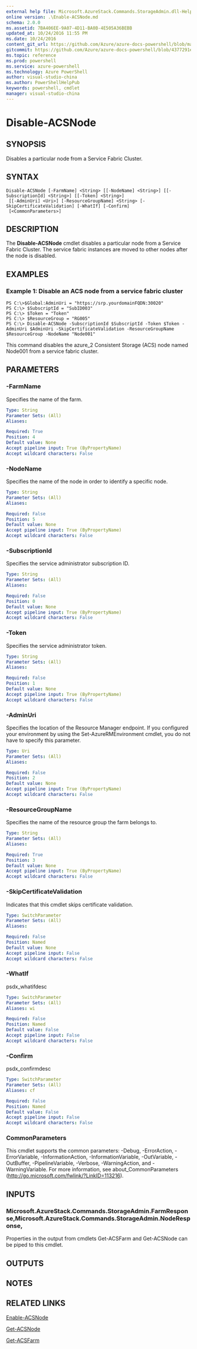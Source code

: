 ```yaml
---
external help file: Microsoft.AzureStack.Commands.StorageAdmin.dll-Help.xml
online version: .\Enable-ACSNode.md
schema: 2.0.0
ms.assetid: 7BA406EE-9A07-4D11-BA0B-4E505A36BEBB
updated_at: 10/24/2016 11:55 PM
ms.date: 10/24/2016
content_git_url: https://github.com/Azure/azure-docs-powershell/blob/master/azureps-cmdlets-docs/ResourceManager/AzureRM.AzureStackStorage/v0.9.8.1/Disable-ACSNode.md
gitcommit: https://github.com/Azure/azure-docs-powershell/blob/4377291ee360e58e2c1c5d644155daf6a0279055/azureps-cmdlets-docs/ResourceManager/AzureRM.AzureStackStorage/v0.9.8.1/Disable-ACSNode.md
ms.topic: reference
ms.prod: powershell
ms.service: azure-powershell
ms.technology: Azure PowerShell
author: visual-studio-china
ms.author: PowerShellHelpPub
keywords: powershell, cmdlet
manager: visual-studio-china
---
```


# Disable-ACSNode

## SYNOPSIS
Disables a particular node from a Service Fabric Cluster.

## SYNTAX

```
Disable-ACSNode [-FarmName] <String> [[-NodeName] <String>] [[-SubscriptionId] <String>] [[-Token] <String>]
 [[-AdminUri] <Uri>] [-ResourceGroupName] <String> [-SkipCertificateValidation] [-WhatIf] [-Confirm]
 [<CommonParameters>]
```

## DESCRIPTION
The **Disable-ACSNode** cmdlet disables a particular node from a Service Fabric Cluster.
The service fabric instances are moved to other nodes after the node is disabled.

## EXAMPLES

### Example 1: Disable an ACS node from a service fabric cluster
```
PS C:\>$Global:AdminUri = "https://srp.yourdomainFQDN:30020"
PS C:\> $SubscriptId = "SubID003"
PS C:\> $Token = "Token"
PS C:\> $ResourceGroup = "RG005"
PS C:\> Disable-ACSNode -SubscriptionId $SubscriptId -Token $Token -AdminUri $AdminUri -SkipCertificateValidation -ResourceGroupName $ResourceGroup -NodeName "Node001"
```

This command disables the azure_2 Consistent Storage (ACS) node named Node001 from a service fabric cluster.

## PARAMETERS

### -FarmName
Specifies the name of the farm.

```yaml
Type: String
Parameter Sets: (All)
Aliases: 

Required: True
Position: 4
Default value: None
Accept pipeline input: True (ByPropertyName)
Accept wildcard characters: False
```

### -NodeName
Specifies the name of the node in order to identify a specific node.

```yaml
Type: String
Parameter Sets: (All)
Aliases: 

Required: False
Position: 5
Default value: None
Accept pipeline input: True (ByPropertyName)
Accept wildcard characters: False
```

### -SubscriptionId
Specifies the service administrator subscription ID.

```yaml
Type: String
Parameter Sets: (All)
Aliases: 

Required: False
Position: 0
Default value: None
Accept pipeline input: True (ByPropertyName)
Accept wildcard characters: False
```

### -Token
Specifies the service administrator token.

```yaml
Type: String
Parameter Sets: (All)
Aliases: 

Required: False
Position: 1
Default value: None
Accept pipeline input: True (ByPropertyName)
Accept wildcard characters: False
```

### -AdminUri
Specifies the location of the Resource Manager endpoint.
If you configured your environment by using the Set-AzureRMEnvironment cmdlet, you do not have to specify this parameter.

```yaml
Type: Uri
Parameter Sets: (All)
Aliases: 

Required: False
Position: 2
Default value: None
Accept pipeline input: True (ByPropertyName)
Accept wildcard characters: False
```

### -ResourceGroupName
Specifies the name of the resource group the farm belongs to.

```yaml
Type: String
Parameter Sets: (All)
Aliases: 

Required: True
Position: 3
Default value: None
Accept pipeline input: True (ByPropertyName)
Accept wildcard characters: False
```

### -SkipCertificateValidation
Indicates that this cmdlet skips certificate validation.

```yaml
Type: SwitchParameter
Parameter Sets: (All)
Aliases: 

Required: False
Position: Named
Default value: None
Accept pipeline input: False
Accept wildcard characters: False
```

### -WhatIf
psdx_whatifdesc

```yaml
Type: SwitchParameter
Parameter Sets: (All)
Aliases: wi

Required: False
Position: Named
Default value: False
Accept pipeline input: False
Accept wildcard characters: False
```

### -Confirm
psdx_confirmdesc

```yaml
Type: SwitchParameter
Parameter Sets: (All)
Aliases: cf

Required: False
Position: Named
Default value: False
Accept pipeline input: False
Accept wildcard characters: False
```

### CommonParameters
This cmdlet supports the common parameters: -Debug, -ErrorAction, -ErrorVariable, -InformationAction, -InformationVariable, -OutVariable, -OutBuffer, -PipelineVariable, -Verbose, -WarningAction, and -WarningVariable. For more information, see about_CommonParameters (http://go.microsoft.com/fwlink/?LinkID=113216).

## INPUTS

### Microsoft.AzureStack.Commands.StorageAdmin.FarmResponse,Microsoft.AzureStack.Commands.StorageAdmin.NodeResponse,
Properties in the output from cmdlets Get-ACSFarm and Get-ACSNode can be piped to this cmdlet.

## OUTPUTS

## NOTES

## RELATED LINKS

[Enable-ACSNode](xref:ResourceManager/AzureRM.AzureStackStorage/v0.9.8.1/Enable-ACSNode.md)

[Get-ACSNode](xref:ResourceManager/AzureRM.AzureStackStorage/v0.9.8.1/Get-ACSNode.md)

[Get-ACSFarm](xref:ResourceManager/AzureRM.AzureStackStorage/v0.9.8.1/Get-ACSFarm.md)


